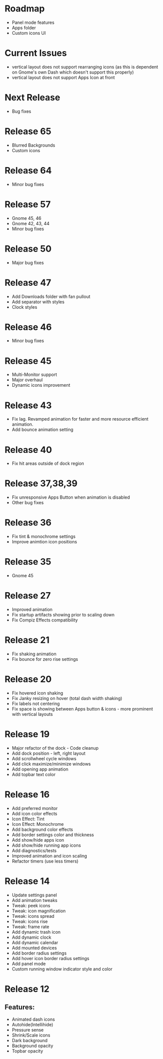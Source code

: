 # Roadmap

* Panel mode features
* Apps folder
* Custom icons UI

# Current Issues

* vertical layout does not support rearranging icons (as this is dependent on Gnome's own Dash which doesn't support this properly)
* vertical layout does not support Apps Icon at front

# Next Release

* Bug fixes

# Release 65

* Blurred Backgrounds
* Custom icons

# Release 64

* Minor bug fixes

# Release 57

* Gnome 45, 46
* Gnome 42, 43, 44
* Minor bug fixes

# Release 50

* Major bug fixes

# Release 47

* Add Downloads folder with fan pullout
* Add separator with styles
* Clock styles

# Release 46

* Minor bug fixes

# Release 45

* Multi-Monitor support
* Major overhaul
* Dynamic icons improvement

# Release 43

* Fix lag. Revamped animation for faster and more resource efficient animation.
* Add bounce animation setting

# Release 40

* Fix hit areas outside of dock region

# Release 37,38,39

* Fix unresponsive Apps Button when animation is disabled
* Other bug fixes

# Release 36

* Fix tint & monochrome settings
* Improve animtion icon positions

# Release 35

* Gnome 45

# Release 27

* Improved animation
* Fix startup artifacts showing prior to scaling down
* Fix Compiz Effects compatibility

# Release 21

* Fix shaking animation
* Fix bounce for zero rise settings

# Release 20

* Fix hovered icon shaking
* Fix Janky resizing on hover (total dash width shaking)
* Fix labels not centering
* Fix space is showing between Apps button & icons - more prominent with vertical layouts


# Release 19

* Major refactor of the dock - Code cleanup
* Add dock position - left, right layout
* Add scrollwheel cycle windows
* Add click maximize/minimize windows
* Add opening app animation
* Add topbar text color 

# Release 16

* Add preferred monitor
* Add icon color effects
* Icon Effect: Tint
* Icon Effect: Monochrome
* Add background color effects
* Add border settings color and thickness
* Add show/hide apps icon
* Add show/hide running app icons
* Add diagnostics/tests
* Improved animation and icon scaling
* Refactor timers (use less timers)


# Release 14

* Update settings panel
* Add animation tweaks
* Tweak: peek icons
* Tweak: icon magnification
* Tweak: icons spread
* Tweak: icons rise
* Tweak: frame rate
* Add dynamic trash icon
* Add dynamic clock
* Add dynamic calendar
* Add mounted devices 
* Add border radius settings
* Add hover icon border radius settings
* Add panel mode
* Custom running window indicator style and color

# Release 12

## Features:
* Animated dash icons
* Autohide(Intellihide)
* Pressure sense
* Shrink/Scale icons
* Dark background
* Background opacity
* Topbar opacity

